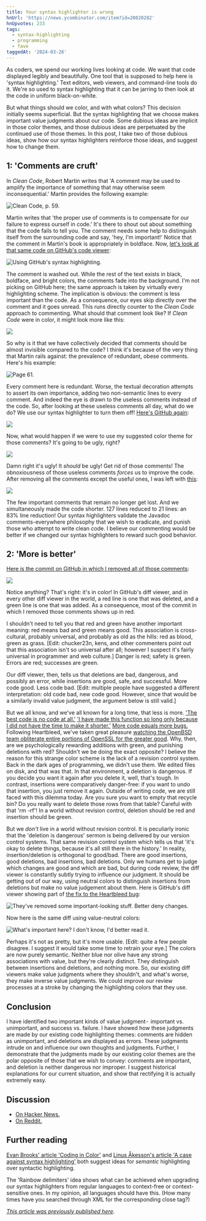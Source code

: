 ```yaml
---
title: Your syntax highlighter is wrong
hnUrl: 'https://news.ycombinator.com/item?id=20020282'
hnUpvotes: 233
tags:
  - syntax-highlighting
  - programming
  - fave
taggedAt: '2024-03-26'
---
```


As coders, we spend our working lives looking at code.
We want that code displayed legibly and beautifully.
One tool that is supposed to help here is 'syntax highlighting.'
Text editors, web viewers, and command-line tools do it.
We're so used to syntax highlighting
that it can be jarring to then look at the code in uniform black-on-white.

But what things should we color, and with what colors?
This decision initially seems superficial.
But the syntax highlighting that we choose
makes important value judgments about our code.
Some dubious ideas are implicit in those color themes,
and those dubious ideas are perpetuated by the continued use of those themes.
In this post,
I take two of those dubious ideas,
show how our syntax highlighters reinforce those ideas,
and suggest how to change them.

## 1: 'Comments are cruft'

In _Clean Code_, Robert Martin writes that
'A comment may be used to amplify the importance of something that may otherwise seem inconsequential.'
Martin provides the following example:

<p><img src="/assets/2014-05-11/1.png" alt="Clean Code, p. 59." /></p>

Martin writes that
'the proper use of comments is
to compensate for our failure to express ourself in code.'
It's there to shout out about something that the code fails to tell you.
The comment needs some help to distinguish itself from the surrounding code and say,
'hey, I'm important!'
Notice that the comment in Martin's book is appropriately in boldface.
Now, [let's look at that same code on GitHub's code viewer](https://github.com/unclebob/fitnesse/blob/e013f4cf7d466163af4c22cb1a3b6ab502cded17/src/fitnesse/wikitext/widgets/ListWidget.java):

<p><img src="/assets/2014-05-11/2.png" alt="Using GitHub's syntax highlighting." /></p>

The comment is washed out.
While the rest of the text exists in black, boldface, and bright colors,
the comments fade into the background.
I'm not picking on GitHub here;
the same approach is taken by virtually every highlighting scheme.
The implication is obvious:
the comment is less important than the code.
As a consequence,
our eyes skip directly over the comment and it goes unread.
This runs directly counter to the _Clean Code_ approach to commenting.
What should that comment look like?
If _Clean Code_ were in color, it might look more like this:

<p><img src="/assets/2014-05-11/3.png" /></p>

So why is it that we have collectively decided
that comments should be almost invisible compared to the code?
I think it's because of the very thing that Martin rails against:
the prevalence of redundant, obese comments.
Here's his example:

<p><img src="/assets/2014-05-11/4.png" alt="Page 61." /></p>

Every comment here is redundant.
Worse, the textual decoration attempts to assert its own importance,
adding two non-semantic lines to every comment.
And indeed the eye is drawn to the useless comments instead of the code.
So, after looking at these useless comments all day, what do we do?
We use our syntax highlighter to turn them off!
[Here's GitHub again](https://github.com/apache/tomcat/blob/a84fabcbc6fee8a69253ad92a304b4718e96a7c9/java/org/apache/catalina/core/ContainerBase.java):

<p><img src="/assets/2014-05-11/5.png" /></p>

Now, what would happen if we were to use my suggested color theme for those comments?
It's going to be ugly, right?

<p><img src="/assets/2014-05-11/6.png" /></p>

Damn right it's ugly!
It _should_ be ugly!
Get rid of those comments!
The obnoxiousness of those useless comments _forces_ us to improve the code.
After removing all the comments except the useful ones,
I was left with [this](https://github.com/jameshfisher/tomcat/blob/566fe9891f80b047fae47fcda75a2daad7338f2f/java/org/apache/catalina/core/ContainerBase.java):

<p><img src="/assets/2014-05-11/7.png" /></p>

The few important comments that remain no longer get lost.
And we simultaneously made the code shorter.
127 lines reduced to 21 lines:
an 83% line reduction!
Our syntax highlighters validate the Javadoc comments-everywhere philosophy
that we wish to eradicate,
and punish those who attempt to write clean code.
I believe our commenting would be better
if we changed our syntax highlighters to reward such good behavior.

## 2: 'More is better'

[Here is the commit on GitHub in which I removed all of those comments](https://github.com/apache/tomcat/compare/trunk...jameshfisher:remove-obnoxious-comments):

<p><img src="/assets/2014-05-11/8.png" /></p>

Notice anything?
That's right: it's in color!
In GitHub's diff viewer,
and in every other diff viewer in the world,
a red line is one that was deleted,
and a green line is one that was added.
As a consequence,
most of the commit in which I removed those comments shows up in red.

I shouldn't need to tell you that red and green have another important meaning:
red means bad and green means good.
This association is cross-cultural,
probably universal,
and probably as old as the hills:
red as blood, green as grass.
[Edit: chucker23n, kens, and other commenters point out that
this association isn't so universal after all;
however I suspect it's fairly universal in programmer and web culture.]
Danger is red; safety is green.
Errors are red; successes are green.

Our diff viewer, then, tells us that
deletions are bad, dangerous, and possibly an error,
while insertions are good, safe, and successful.
More code good. Less code bad.
[Edit: multiple people have suggested a different interpretation:
old code bad, new code good.
However, since that would be a similarly invalid value judgment,
the argument below is still valid.]

But we all know,
and we've all known for a long time,
that less is more.
['The best code is no code at all.'](https://blog.codinghorror.com/the-best-code-is-no-code-at-all/)
['I have made this function so long only because I did not have the time to make it shorter.'](http://wiki.c2.com/?WhyWeWriteSuccinctCode)
[More code equals more bugs.](https://www.mayerdan.com/ruby/2012/11/11/bugs-per-line-of-code-ratio)
Following Heartbleed,
we've taken great pleasure [watching the OpenBSD team obliterate entire portions of OpenSSL for the greater good](http://opensslrampage.org/).
Why, then, are we psychologically rewarding additions with green,
and punishing deletions with red?
Shouldn't we be doing the exact opposite?
I believe the reason for this strange color scheme is
the lack of a revision control system.
Back in the dark ages of programming, we didn't use them.
We edited files on disk, and that was that.
In that environment, a deletion is dangerous.
If you decide you want it again after you delete it, well, that's tough.
In contrast, insertions were comparatively danger-free:
if you want to undo that insertion, you just remove it again.
Outside of writing code, we are still faced with this dilemma today.
Are you sure you want to empty that recycle bin?
Do you really want to delete those rows from that table?
Careful with that 'rm -rf'!
In a world without revision control,
deletion should be red and insertion should be green.

But we _don't_ live in a world without revision control.
It is peculiarly ironic that
the 'deletion is dangerous' sermon is being delivered by our version control systems.
That same revision control system which tells us that
'it's okay to delete things, because it's all still there in the history.'
In reality, insertion/deletion is orthogonal to good/bad.
There are good insertions, good deletions, bad insertions, bad deletions.
Only we humans get to judge which changes are good and which are bad,
but during code review,
the diff viewer is constantly subtly trying to influence our judgment.
It should be getting out of our way,
using neutral colors to distinguish insertions from deletions
but make no value judgement about them.
Here is GitHub's diff viewer showing part of [the fix to the Heartbleed bug](https://github.com/openssl/openssl/commit/96db902):

<p><img src="/assets/2014-05-11/9.png" alt="They've removed some important-looking stuff. Better deny changes." /></p>

Now here is the same diff using value-neutral colors:

<p><img src="/assets/2014-05-11/10.png" alt="What's important here? I don't know, I'd better read it." /></p>


Perhaps it's not as pretty, but it's more usable.
[Edit: quite a few people disagree.
I suggest it would take some time to retrain your eye.]
The colors are now purely semantic.
Neither blue nor olive have any strong associations with value,
but they're clearly distinct.
They distinguish between insertions and deletions, and nothing more.
So, our existing diff viewers make value judgments where they shouldn't,
and what's worse, they make inverse value judgments.
We could improve our review processes at a stroke
by changing the highlighting colors that they use.

## Conclusion

I have identified two important kinds of value judgment - 
important vs. unimportant, and success vs. failure.
I have showed how these judgments are made by our existing code highlighting themes:
comments are hidden as unimportant,
and deletions are displayed as errors.
These judgments intrude on and influence our own thoughts and judgments.
Further,
I demonstrate that the judgments made by our existing color themes
are the polar opposite of those that we wish to convey:
comments are important,
and deletion is neither dangerous nor improper.
I suggest historical explanations for our current situation,
and show that rectifying it is actually extremely easy.

## Discussion

* [On Hacker News.](https://news.ycombinator.com/item?id=7728781)
* [On Reddit.](https://www.reddit.com/r/programming/comments/25a4pm/your_syntax_highlighter_is_wrong/)

## Further reading

[Evan Brooks' article 'Coding in Color'](https://medium.com/@evnbr/coding-in-color-3a6db2743a1e)
and [Linus Åkesson's article 'A case against syntax highlighting'](http://www.linusakesson.net/programming/syntaxhighlighting/)
both suggest ideas for _semantic_ highlighting over syntactic highlighting.

The 'Rainbow delimiters' idea
shows what can be achieved
when upgrading our syntax highlighters from regular languages
to context-free or context-sensitive ones.
In my opinion, all languages should have this.
(How many times have you searched through XML for the corresponding close tag?)

_[This article was previously published here](https://medium.com/@MrJamesFisher/your-syntax-highlighter-is-wrong-6f83add748c9)._
